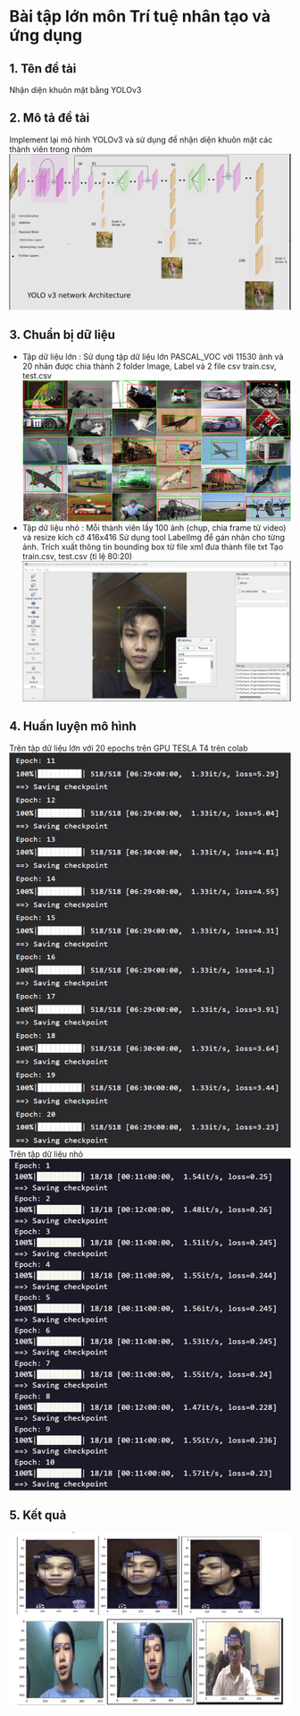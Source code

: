 # Bài tập lớn môn Trí tuệ nhân tạo và ứng dụng
## 1. Tên đề tài 
Nhận diện khuôn mặt bằng YOLOv3
## 2. Mô tả đề tài
Implement lại mô hình YOLOv3 và sử dụng để nhận diện khuôn mặt các thành viên trong nhóm
![Cấu trúc mô hình YOLOv3](https://github.com/Omnihs1/BTL-AI/blob/main/yolov3%20architecture.png)
 
## 3. Chuẩn bị dữ liệu
* Tập dữ liệu lớn : 
Sử dụng tập dữ liệu lớn PASCAL_VOC với 11530 ảnh và 20 nhãn được chia thành 2 folder Image, Label và 2 file csv train.csv, test.csv
![alt text](https://github.com/Omnihs1/BTL-AI/blob/main/pascal_voc.png)
* Tập dữ liệu nhỏ : 
Mỗi thành viên lấy 100 ảnh (chụp, chia frame từ video) và resize kích cỡ 416x416
Sử dụng tool LabelImg để gán nhãn cho từng ảnh. 
Trích xuất thông tin bounding box từ file xml đưa thành file txt
Tạo train.csv, test.csv (tỉ lệ 80:20)
![alt text](https://github.com/Omnihs1/BTL-AI/blob/main/dung.png)

## 4. Huấn luyện mô hình
Trên tập dữ liệu lớn với 20 epochs trên GPU TESLA T4 trên colab
![alt text](https://github.com/Omnihs1/BTL-AI/blob/main/train.png)
Trên tập dữ liệu nhỏ
![alt text](https://github.com/Omnihs1/BTL-AI/blob/main/fine_tune_model.png)

## 5. Kết quả 
![alt text](https://github.com/Omnihs1/BTL-AI/blob/main/result.png)


